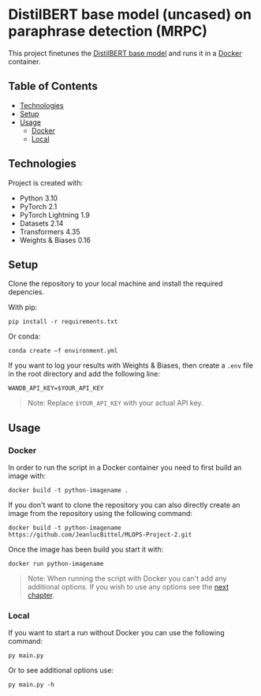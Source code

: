 # DistilBERT base model (uncased) on paraphrase detection (MRPC)
This project finetunes the [DistilBERT base model](https://huggingface.co/distilbert-base-uncased) and runs it in a [Docker](https://www.docker.com/) container.

## Table of Contents
* [Technologies](#technologies)
* [Setup](#setup)
* [Usage](#usage)
    * [Docker](#docker)
    * [Local](#local)

## Technologies
Project is created with:
* Python 3.10
* PyTorch 2.1
* PyTorch Lightning 1.9
* Datasets 2.14
* Transformers 4.35
* Weights & Biases 0.16

## Setup
Clone the repository to your local machine and install the required depencies.

With pip:
```console
pip install -r requirements.txt
```

Or conda:
```console
conda create –f environment.yml
```

If you want to log your results with Weights & Biases, then create a `.env` file in the root directory and add the following line:

```python-dotenv
WANDB_API_KEY=$YOUR_API_KEY
```

> Note: Replace `$YOUR_API_KEY` with your actual API key.

## Usage
### Docker
In order to run the script in a Docker container you need to first build an image with:

```console
docker build -t python-imagename .
```

If you don't want to clone the repository you can also directly create an image from the repository using the following command:

```console
docker build -t python-imagename https://github.com/JeanlucBittel/MLOPS-Project-2.git
```

Once the image has been build you start it with:

```console
docker run python-imagename
```

> Note: When running the script with Docker you can't add any additional options. If you wish to use any options see the [next chapter](#locally).

### Local
If you want to start a run without Docker you can use the following command:

`py main.py`

Or to see additional options use:

`py main.py -h`
